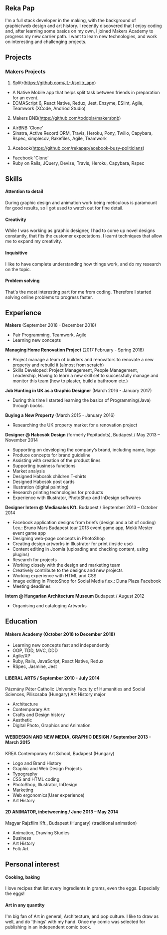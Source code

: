 ## Reka Pap

I'm a full stack developer in the making, with the background of graphic/web design and art history. I recently discovered that I enjoy coding and, after learning some basics on my own, I joined Makers Academy to progress my new carrier path. I want to learn new technologies, and work on interesting and challenging projects.

## Projects

### Makers Projects
1. Splitr(https://github.com/JL-J/splitr_app)
  - A Native Mobile app that helps split task between friends in preparation for an event.
  - ECMAScript 6, React Native, Redux, Jest, Enzyme, ESlint, Agile, Teamwork (XCode, Andriod Studio)
2. Makers BNB(https://github.com/toddpla/makersbnb)
  - AirBNB 'Clone'
  - Sinatra, Active Record ORM, Travis, Heroku, Pony, Twilio, Capybara, Rspec, simplecov, Rakefiles, Agile, Teamwork
3. Acebook(https://github.com/rekapap/acebook-busy-politicians)
  - Facebook 'Clone'
  - Ruby on Rails, JQuery, Devise, Travis, Heroku, Capybara, Rspec

## Skills

#### Attention to detail
During graphic design and animation work being meticulous is paramount for good results, so I got used to watch out for fine detail.

#### Creativity
While I was working as graphic designer, I had to come up novel designs constantly, that fits the customer expectations. I learnt techniques that allow me to expand my creativity.

#### Inquisitive
I like to have complete understanding how things work, and do my research on the topic.

#### Problem solving
That's the most interesting part for me from coding. Therefore I started solving online problems to progress faster.


## Experience

**Makers** (September 2018 - December 2018)

- Pair Programming, Teamwork, Agile
- Learning new concepts


**Managing Home Renovation Project** (2017 February - Spring 2018)

- Project manage a team of builders and renovators to renovate a new property and rebuild it (almost from scratch)
- Skills Developed: Project Management, People Management, Leadership, Having to learn a new skill set to successfully manage and monitor this team (how to plaster, build a bathroom etc.)


**Job Hunting in UK as a Graphic Designer** (March 2016 - January 2017)

- During this time I started learning the basics of Programming(Java) through books.


**Buying a New Property** (March 2015 - January 2016)

- Researching the UK property market for a renovation project


**Designer @ Habcsók Design** (formerly Pepitadots), Budapest / May 2013 – November 2014

- Supporting on developing the company’s brand, including name, logo
- Produce concepts for brand guideline
- Assisting with creation of the product lines
- Supporting business functions
- Market analysis
- Designed Habcsók children T-shirts
- Designed Habcsók post cards
- Illustration (digital painting)
- Research printing technologies for products
- Experience with Illustrator, PhotoShop and InDesign softwares


**Designer Intern @ Mediasales Kft.** Budapest / September 2013 – October 2014

- Facebook application designs from briefs (design and a bit of coding) f.ex.: Bruno Mars Budapest
tour 2013 event game app, Mekk Mester event game app
- Designing web-page concepts in PhotoShop
- Creating design artworks in Illustrator for print (inside use)
- Content editing in Joomla (uploading and checking content, using plugins)
- Research for projects
- Working closely with the design and marketing team
- Creatively contribute to the designs and new projects
- Working experience with HTML and CSS
- Image editing in PhotoShop for Social Media f.ex.: Duna Plaza Facebook
- Meeting deadlines


**Intern @ Hungarian Architecture Museum** Budapest / August 2012

- Organising and cataloging Artworks


## Education

#### Makers Academy (October 2018 to December 2018)

- Learning new concepts fast and independently
- OOP, TDD, MVC, DDD
- Agile/XP
- Ruby, Rails, JavaScript, React Native, Redux
- RSpec, Jasmine, Jest

#### LIBERAL ARTS / September 2010 - July 2014

Pázmány Péter Catholic University
Faculty of Humanities and Social Sciences, Piliscsaba (Hungary)
Art History major
- Architecture
- Contemporary Art
- Crafts and Design history
- Aesthetic
- Digital Photo, Graphics and Animation

#### WEBDESIGN AND NEW MEDIA, GRAPHIC DESIGN / September 2013 - March 2015

KREA Contemporary Art School, Budapest (Hungary)
- Logo and Brand History
- Graphic and Web Design Projects
- Typography
- CSS and HTML coding
- PhotoShop, Illustrator, InDesign
- Marketing
- Web ergonomics(User experience)
- Art History


#### 2D ANIMATOR, inbetweening / June 2013 – May 2014

Magyar Rajzfilm Kft., Budapest (Hungary)
(traditional animation)
- Animation, Drawing Studies
- Business
- Art History
- Folk Art


## Personal interest

#### Cooking, baking
I love recipes that list every ingredients in grams, even the eggs. Especially the eggs!

#### Art in any quantity
I'm big fan of Art in general, Architecture, and pop culture. I like to draw as well, and do 'things' with my hand. Once my comic was selected for publishing in an independent comic book.

